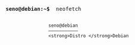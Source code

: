 <pre>

<strong>seno@debian:~$ </strong> neofetch

</pre>
                    seno@debian
                    ———————————
                    <strong>Distro </strong>Debian

